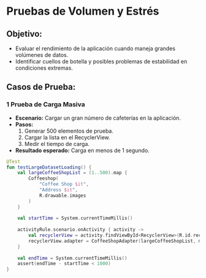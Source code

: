 
# Pruebas de Volumen y Estrés

## **Objetivo:**
- Evaluar el rendimiento de la aplicación cuando maneja grandes volúmenes de datos.
- Identificar cuellos de botella y posibles problemas de estabilidad en condiciones extremas.

## **Casos de Prueba:**
### **1 Prueba de Carga Masiva**
- **Escenario:** Cargar un gran número de cafeterías en la aplicación.
- **Pasos:**
  1. Generar 500 elementos de prueba.
  2. Cargar la lista en el RecyclerView.
  3. Medir el tiempo de carga.
- **Resultado esperado:** Carga en menos de 1 segundo.

```kotlin
@Test
fun testLargeDatasetLoading() {
    val largeCoffeeShopList = (1..500).map { 
        Coffeeshop(
            "Coffee Shop $it",
            "Address $it",
            R.drawable.images
        )
    }
    
    val startTime = System.currentTimeMillis()
    
    activityRule.scenario.onActivity { activity ->
        val recyclerView = activity.findViewById<RecyclerView>(R.id.recyclerView)
        recyclerView.adapter = CoffeeShopAdapter(largeCoffeeShopList, mockNavController)
    }
    
    val endTime = System.currentTimeMillis()
    assert(endTime - startTime < 1000) 
}
```
